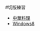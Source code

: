 #切版練習
- <a href="https://candace802.github.io/project/kungfu/">中華料理</a><br>
- <a href="https://candace802.github.io/project/windows8/">Windows8</a>   
